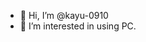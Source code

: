 - 👋 Hi, I’m @kayu-0910
- 👀 I’m interested in using PC.


<!---
kayu-0910/kayu-0910 is a ✨ special ✨ repository because its `README.md` (this file) appears on your GitHub profile.
You can click the Preview link to take a look at your changes.
--->
